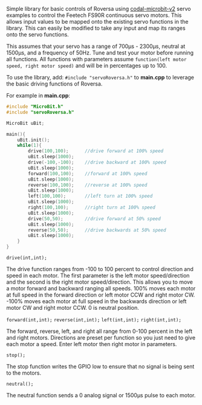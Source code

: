 Simple library for basic controls of Roversa using [codal-microbit-v2](https://github.com/lancaster-university/microbit-v2-samples) servo examples to control the Feetech FS90R continuous servo motors. This allows input values to be mapped onto the existing servo functions in the library. This can easily be modified to take any input and map its ranges onto the servo functions.

This assumes that your servo has a range of 700μs - 2300μs, neutral at 1500μs, and a frequency of 50Hz. Tune and test your motor before running all functions. All functions with parameters assume `function(left motor speed, right motor speed)` and will be in percentages up to 100.

To use the library, add:
`#include "servoRoversa.h"`
to **main.cpp** to leverage the basic driving functions of Roversa.

For example in **main.cpp**:
```cpp
#include "MicroBit.h"
#include "servoRoversa.h"

MicroBit uBit;

main(){
    uBit.init();
    while(1){
        drive(100,100);      //drive forward at 100% speed
        uBit.sleep(1000);
        drive(-100,-100);    //drive backward at 100% speed
        uBit.sleep(1000);
        forward(100,100);    //forward at 100% speed
        uBit.sleep(1000);
        reverse(100,100);    //reverse at 100% speed
        uBit.sleep(1000);
        left(100,100);       //left turn at 100% speed
        uBit.sleep(1000);
        right(100,100);      //right turn at 100% speed
        uBit.sleep(1000);
        drive(50,50);        //drive forward at 50% speed
        uBit.sleep(1000);
        reverse(50,50);      //drive backwards at 50% speed
        uBit.sleep(1000);
    }
}
```

`drive(int,int);`

The drive function ranges from -100 to 100 percent to control direction and speed in each motor. The first parameter is the left motor speed/direction and the second is the right motor speed/direction. This allows you to move a motor forward and backward ranging all speeds. 100% moves each motor at full speed in the forward direction or left motor CCW and right motor CW. -100% moves each motor at full speed in the backwards direction or left motor CW and right motor CCW. 0 is neutral position.

`forward(int,int);`
`reverse(int,int);`
`left(int,int);`
`right(int,int);`

The forward, reverse, left, and right all range from 0-100 percent in the left and right motors. Directions are preset per function so you just need to give each motor a speed. Enter left motor then right motor in parameters.

`stop();`

The stop function writes the GPIO low to ensure that no signal is being sent to the motors.

`neutral();`

The neutral function sends a 0 analog signal or 1500μs pulse to each motor.
